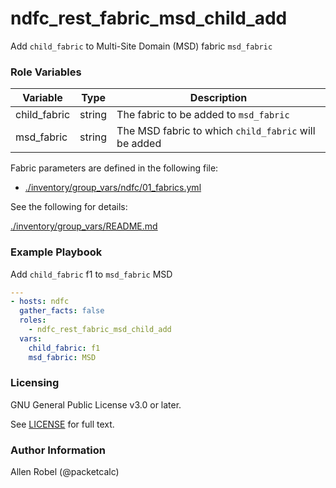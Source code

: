 # ndfc_rest_fabric_msd_child_add

Add ``child_fabric`` to Multi-Site Domain (MSD) fabric ``msd_fabric``

### Role Variables

Variable        | Type   | Description
----------------|--------|----------------------------------------
child_fabric    | string | The fabric to be added to ``msd_fabric``
msd_fabric      | string | The MSD fabric to which ``child_fabric`` will be added

Fabric parameters are defined in the following file:

- [./inventory/group_vars/ndfc/01_fabrics.yml](/inventory/group_vars/ndfc/01_fabrics.yml)

See the following for details:

[./inventory/group_vars/README.md](/inventory/group_vars/README.md)

### Example Playbook

Add ``child_fabric`` f1 to ``msd_fabric`` MSD

```yaml
---
- hosts: ndfc
  gather_facts: false
  roles:
    - ndfc_rest_fabric_msd_child_add
  vars:
    child_fabric: f1
    msd_fabric: MSD
```

### Licensing

GNU General Public License v3.0 or later.

See [LICENSE](https://www.gnu.org/licenses/gpl-3.0.txt) for full text.

### Author Information

Allen Robel (@packetcalc)
